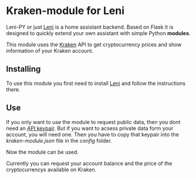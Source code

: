 # Kraken-module for Leni
Leni-PY or just [Leni](https://github.com/zirkumflexlab/leni-py) is a home assistant backend. Based on Flask it is designed to quickly extend your own assistant with simple Python **modules**.

This module uses the [Kraken](https://docs.kraken.com/rest/) API to get cryptocurrency prices and show information of your Kraken account.
## Installing
To use this module you first need to install [Leni](https://github.com/zirkumflexlab/leni-py) and follow the instructions there.
## Use
If you only want to use the module to request public data, then you dont need an [API keypair](https://support.kraken.com/hc/en-us/articles/360000919966-How-to-generate-an-API-key-pair-). But  if you want to acsess private data form your account, you will need one.
Then you have to copy that keypair into the *kraken-module.json* file in the *config* folder.

Now the module can be used.

Currently you can request your account balance and the price of the cryptocurrencys available on Kraken.

